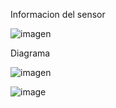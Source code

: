 Informacion del sensor

![imagen](https://user-images.githubusercontent.com/71404620/197466103-898799b2-9b7d-4415-af6f-6083984375c4.png)


Diagrama

![imagen](https://user-images.githubusercontent.com/71404620/197466126-97d0ce65-ce8f-4439-8e5f-17693c0ef333.png)


![image](Ky-003.gif)
